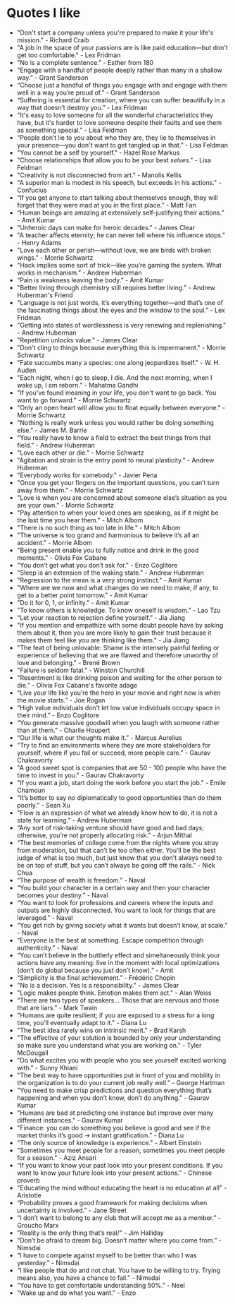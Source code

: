 # Quotes I like

- "Don't start a company unless you're prepared to make it your life's mission." - Richard Craib
- "A job in the space of your passions are is like paid education—but don't get too comfortable." - Lex Fridman
- "No is a complete sentence." - Esther from 180
- “Engage with a handful of people deeply rather than many in a shallow way.” - Grant Sanderson
- “Choose just a handful of things you engage with and engage with them well in a way you’re proud of.” - Grant Sanderson
- “Suffering is essential for creation, where you can suffer beautifully in a way that doesn’t destroy you.” - Lex Fridman
- "It's easy to love someone for all the wonderful characteristics they have, but it's harder to love someone despite their faults and see them as something special." - Lisa Feldman
- “People don’t lie to you about who they are, they lie to themselves in your presence—you don't want to get tangled up in that.” - Lisa Feldman
- "You cannot be a self by yourself." - Hazel Rose Markus
- "Choose relationships that allow you to be your best *selves*." - Lisa Feldman 
- "Creativity is not disconnected from art." - Manolis Kellis
- "A superior man is modest in his speech, but exceeds in his actions." - Confucius
- “If you get anyone to start talking about themselves enough, they will forget that they were mad at you in the first place.”  - Matt Fan
- “Human beings are amazing at extensively self-justifying their actions.” - Amit Kumar
- "Unheroic days can make for heroic decades." - James Clear
- "A teacher affects eternity; he can never tell where his influence stops." - Henry Adams
- "Love each other or perish—without love, we are birds with broken wings." - Morrie Schwartz
- "Hack implies some sort of trick—like you’re gaming the system. What works in mechanism.” - Andrew Huberman
- “Pain is weakness leaving the body.” - Amit Kumar
- "Better living through chemistry still requires better living." - Andrew Huberman's Friend
- "Language is not just words, it’s everything together—and that’s one of the fascinating things about the eyes and the window to the soul." - Lex Fridman
- "Getting into states of wordlessness is very renewing and replenishing." - Andrew Huberman
- "Repetition unlocks value." - James Clear
- "Don't cling to things because everything this is impermanent." - Morrie Schwartz
- "Fate succumbs many a species: one along jeopardizes itself." - W. H. Auden
- "Each night, when I go to sleep, I die. And the next morning, when I wake up, I am reborn." - Mahatma Gandhi
- "If you've found meaning in your life, you don't want to go back. You want to go forward." - Morrie Schwartz
- "Only an open heart will allow you to float equally between everyone." - Morrie Schwartz
- "Nothing is really work unless you would rather be doing something else." - James M. Barrie
- “You really have to know a field to extract the best things from that field.” - Andrew Huberman
- "Love each other or die." - Morrie Schwartz
- "Agitation and strain is the entry point to neural plasticity." - Andrew Huberman
- "Everybody works for somebody." - Javier Pena
- "Once you get your fingers on the important questions, you can’t turn away from them." - Morrie Schwartz
- "Love is when you are concerned about someone else’s situation as you are your own." - Morrie Schwartz
- "Pay attention to when your loved ones are speaking, as if it might be the last time you hear them." - Mitch Albom
- "There is no such thing as too late in life." - Mitch Albom
- "The universe is too grand and harmonious to believe it’s all an accident." - Morrie Albom
- "Being present enable you to fully notice and drink in the good moments." - Olivia Fox Cabane
- "You don’t get what you don’t ask for." - Enzo Coglitore
- "Sleep is an extension of the waking state." - Andrew Huberman
- "Regression to the mean is a very strong instinct." - Amit Kumar
- "Where are we now and what changes do we need to make, if any, to get to a better point tomorrow." - Amit Kumar
- "Do it for 0, 1, or infinity." - Amit Kumar
- "To know others is knowledge. To know oneself is wisdom." - Lao Tzu
- “Let your reaction to rejection define yourself.” - Jia Jiang
- "If you mention and empathize with some doubt people have by asking them about it, then you are more likely to gain their trust because it makes them feel like you are thinking like them." - Jia Jiang
- "The feat of being unlovable: Shame is the intensely painful feeling or experience of believing that we are flawed and therefore unworthy of love and belonging." - Brené Brown
- "Failure is seldom fatal." - Winston Churchill
- "Resentment is like drinking poison and waiting for the other person to die." - Olivia Fox Cabane's favorite adage
- “Live your life like you’re the hero in your movie and right now is when the movie starts.” - Joe Rogan
- “High value individuals don’t let low value individuals occupy space in their mind.” - Enzo Coglitore
- “You generate massive goodwill when you laugh with someone rather than at them.” - Charlie Houpert
- “Our life is what our thoughts make it.” - Marcus Aurelius
- "Try to find an environments where they are more stakeholders for yourself, where if you fail or succeed, more people care." - Gaurav Chakravorty
- "A good sweet spot is companies that are 50 - 100 people who have the time to invest in you." - Gaurav Chakravorty
- "If you want a job, start doing the work before you start the job." - Emile Chamoun
- "It’s better to say no diplomatically to good opportunities than do them poorly." - Sean Xu
- "Flow is an expression of what we already know how to do, it is not a state for learning." - Andrew Huberman
- “Any sort of risk-taking venture should have good and bad days; otherwise, you’re not properly allocating risk.” - Arjun Mithal
- “The best memories of college come from the nights where you stray from moderation, but that can’t be too often either. You’ll be the best judge of what is too much, but just know that you don’t always need to be on top of stuff, but you can’t always be going off the rails.” - Nick Chua
- “The purpose of wealth is freedom.” - Naval
- “You build your character in a certain way and then your character becomes your destiny.” - Naval
- “You want to look for professions and careers where the inputs and outputs are highly disconnected. You want to look for things that are leveraged.” - Naval
- “You get rich by giving society what it wants but doesn’t know, at scale.” - Naval
- “Everyone is the best at something. Escape competition through authenticity.” - Naval
- “You can’t believe in the buttlerly effect and simeltaneously think your actions have any meaning: live in the moment with local optimizations (don’t do global because you just don’t know).” - Amit
- “Simplicity is the final achievement.” - Frédéric Chopin
- "No is a decision. Yes is a responsibility." - James Clear
- "Logic makes people think. Emotion makes them act." - Alan Weiss
- “There are two types of speakers… Those that are nervous and those that are liars.” - Mark Twain
- "Humans are quite resilient; if you are exposed to a stress for a long time, you’ll eventually adapt to it." - Diana Lu
- "The best idea rarely wins on intrinsic merit." - Brad Karsh
- "The effective of your solution is bounded by only your understanding so make sure you understand what you are working on." - Tyler McDougall
- "Do what excites you with people who you see yourself excited working with." - Sunny Khiani
- "The best way to have opportunities put in front of you and mobility in the organization is to do your current job really well." - George Hartman
- "You need to make crisp predictions and question everything that’s happening and when you don’t know, don’t do anything." - Gaurav Kumar
- "Humans are bad at predicting one instance but improve over many different instances." - Gaurav Kumar
- "Finance: you can do something you believe is good and see if the market thinks it’s good -> instant gratification." - Diana Lu
- "The only source of knowledge is experience." - Albert Einstein 
- "Sometimes you meet people for a reason, sometimes you meet people for a season." - Aziz Ansari
- “If you want to know your past look into your present conditions. If you want to know your future look into your present actions.” - Chinese proverb
- "Educating the mind without educating the heart is no education at all" - Aristotle
- “Probability proves a good framework for making decisions when uncertainty is involved.” - Jane Street
- “I don’t want to belong to any club that will accept me as a member.” - Groucho Marx
- "Reality is the only thing that’s real/" - Jim Halliday
- “Don’t be afraid to dream big. Doesn’t matter where you come from.” - Nimsdai
- “I have to compete against myself to be better than who I was yesterday.” - Nimsdai
- “I like people that do and not chat. You have to be willing to try. Trying means also, you have a chance to fail." - Nimsdai
- "You have to get comfortable understanding 50%." - Neel
- "Wake up and do what you want." - Enzo



